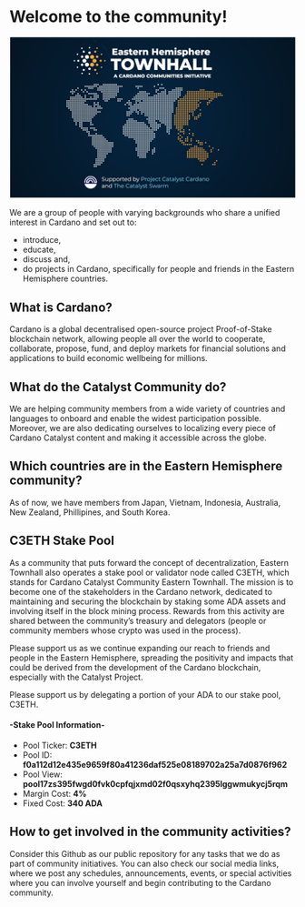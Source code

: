 # Welcome to the community!

![EasternTownhallMainPage](https://github.com/C3ETH/.github/blob/main/assets/EasternTownhallMainPage.JPG)

We are a group of people with varying backgrounds who share a unified interest in Cardano and set out to:
- introduce, 
- educate, 
- discuss and,
- do projects in Cardano, specifically for people and friends in the Eastern Hemisphere countries.

## What is Cardano?

Cardano is a global decentralised open-source project Proof-of-Stake blockchain network, allowing people all over the world to cooperate, collaborate, propose, fund, and deploy markets for financial solutions and applications to build economic wellbeing for millions.

## What do the Catalyst Community do?

We are helping community members from a wide variety of countries and languages to onboard and enable the widest participation possible. Moreover, we are also dedicating ourselves to localizing every piece of Cardano Catalyst content and making it accessible across the globe.

## Which countries are in the Eastern Hemisphere community?

As of now, we have members from Japan, Vietnam, Indonesia, Australia, New Zealand, Phillipines, and South Korea. 

## C3ETH Stake Pool

As a community that puts forward the concept of decentralization, Eastern Townhall also operates a stake pool or validator node called C3ETH, which stands for Cardano Catalyst Community Eastern Townhall. The mission is to become one of the stakeholders in the Cardano network, dedicated to maintaining and securing the blockchain by staking some ADA assets and involving itself in the block mining process. Rewards from this activity are shared between the community’s treasury and delegators (people or community members whose crypto was used in the process).

Please support us as we continue expanding our reach to friends and people in the Eastern Hemisphere, spreading the positivity and impacts that could be derived from the development of the Cardano blockchain, especially with the Catalyst Project. 

Please support us by delegating a portion of your ADA to our stake pool, C3ETH.

#### -Stake Pool Information- 
* Pool Ticker: **C3ETH**
* Pool ID: **f0a112d12e435e9659f80a41236daf525e08189702a25a7d0876f962**
* Pool View: **pool17zs395fwgd0fvk0cpfqjxmd02f0qsxyhq2395lggwmukycj5rqm**
* Margin Cost: **4%**
* Fixed Cost: **340 ADA**

## How to get involved in the community activities?

Consider this Github as our public repository for any tasks that we do as part of community initiatives. You can also check our social media links, where we post any schedules, announcements, events, or special activities where you can involve yourself and begin contributing to the Cardano community.

